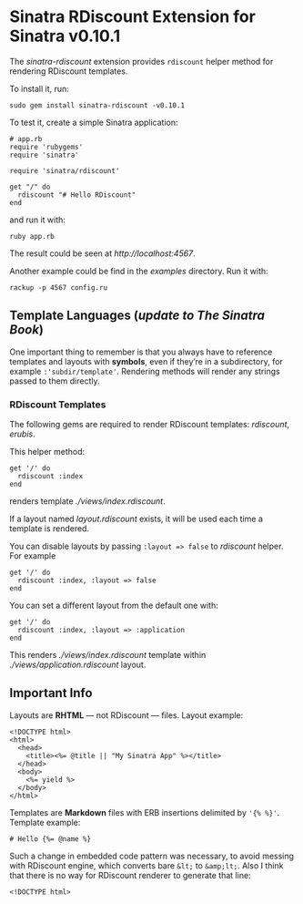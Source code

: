 # Sinatra RDiscount Extension for Sinatra v0.10.1

The *sinatra-rdiscount* extension provides `rdiscount` helper method
for rendering RDiscount templates.

To install it, run: 

    sudo gem install sinatra-rdiscount -v0.10.1

To test it, create a simple Sinatra application:

    # app.rb
    require 'rubygems'
    require 'sinatra'
      
    require 'sinatra/rdiscount'
    
    get "/" do
      rdiscount "# Hello RDiscount"
    end

and run it with:

    ruby app.rb

The result could be seen at *http://localhost:4567*.

Another example could be find in the *examples* directory. Run it with:

    rackup -p 4567 config.ru


## Template Languages (*update to The Sinatra Book*) 

One important thing to remember is that you always have to reference
templates and layouts with **symbols**, even if they’re in a subdirectory,
for example `:'subdir/template'`.
Rendering methods will render any strings passed to them directly.


### RDiscount Templates

The following gems are required to render RDiscount templates: 
*rdiscount*, *erubis*.

This helper method:

    get '/' do
      rdiscount :index
    end

renders template *./views/index.rdiscount*.

If a layout named *layout.rdiscount* exists, it will be used each time
a template is rendered.

You can disable layouts by passing `:layout => false` 
to *rdiscount* helper. For example

    get '/' do
      rdiscount :index, :layout => false
    end

You can set a different layout from the default one with:

    get '/' do
      rdiscount :index, :layout => :application
    end

This renders *./views/index.rdiscount* template
within *./views/application.rdiscount* layout.


## Important Info

Layouts are **RHTML** — not RDiscount — files. 
Layout example:

    <!DOCTYPE html>
    <html>
      <head>
        <title><%= @title || "My Sinatra App" %></title>
      </head>
      <body>
        <%= yield %>
      </body>
    </html>

Templates are **Markdown** files with ERB insertions delimited
by `'{% %}'`. Template example:

    # Hello {%= @name %}

Such a change in embedded code pattern was necessary,
to avoid messing with RDiscount engine, 
which converts bare `&lt;` to `&amp;lt;`.
Also I think that there is no way for RDiscount renderer
to generate that line:

    <!DOCTYPE html>
